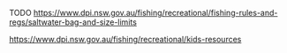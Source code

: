 
TODO https://www.dpi.nsw.gov.au/fishing/recreational/fishing-rules-and-regs/saltwater-bag-and-size-limits

https://www.dpi.nsw.gov.au/fishing/recreational/kids-resources
